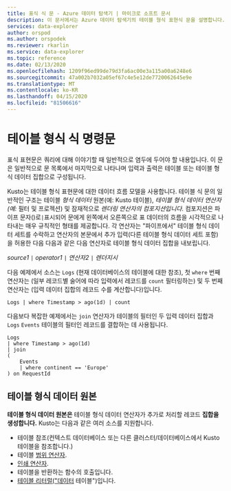 ```yaml
---
title: 표식 식 문 - Azure 데이터 탐색기 | 마이크로 소프트 문서
description: 이 문서에서는 Azure 데이터 탐색기의 테이블 형식 표현식 문을 설명합니다.
services: data-explorer
author: orspod
ms.author: orspodek
ms.reviewer: rkarlin
ms.service: data-explorer
ms.topic: reference
ms.date: 02/13/2020
ms.openlocfilehash: 1209f96ed99de79d3fa6ac00e3a115a00a6248e6
ms.sourcegitcommit: 47a002b7032a05ef67c4e5e12de7720062645e9e
ms.translationtype: MT
ms.contentlocale: ko-KR
ms.lasthandoff: 04/15/2020
ms.locfileid: "81506616"
---
```

# <a name="tabular-expression-statements"></a>테이블 형식 식 명령문

표식 표현문은 쿼리에 대해 이야기할 때 일반적으로 염두에 두어야 할 내용입니다. 이 문은 일반적으로 문 목록에서 마지막으로 나타나며 입력과 출력은 테이블 또는 테이블 형식 데이터 집합으로 구성됩니다.

Kusto는 테이블 형식 표현문에 대한 데이터 흐름 모델을 사용합니다. 테이블 식 문의 일반적인 구조는 테이블 *형식 데이터* 원본(예: Kusto 테이블), *테이블 형식 데이터 연산자(예:* 필터 및 프로젝션) 및 잠재적으로 *렌더링 연산자의 컴포지션입니다.* 컴포지션은 파이프 문자()로`|`표시되어 문에게 왼쪽에서 오른쪽으로 표 데이터의 흐름을 시각적으로 나타내는 매우 규칙적인 형태를 제공합니다.
각 연산자는 "파이프에서" 테이블 형식 데이터 세트를 수락하고 연산자의 본문에서 추가 입력(다른 테이블 형식 데이터 세트 포함)을 허용한 다음 다음과 같은 다음 연산자로 테이블 형식 데이터 집합을 내보립니다.   

*source1* `|` *operator1* `|` *연산자2* `|` *렌더지시*

다음 예제에서 소스는 `Logs` (현재 데이터베이스의 테이블에 대한 참조), 첫 `where` 번째 연산자는 (일부 레코드별 술어에 따라 입력에서 레코드를 `count` 필터링하는) 및 두 번째 연산자는 (입력 데이터 집합의 레코드 수를 계산합니다)입니다.

```kusto
Logs | where Timestamp > ago(1d) | count
```

다음보다 복잡한 예제에서는 `join` 연산자가 테이블의 필터인 두 입력 데이터 집합과 `Logs` `Events` 테이블의 필터인 레코드를 결합하는 데 사용됩니다.

```kusto
Logs 
| where Timestamp > ago(1d) 
| join 
(
    Events 
    | where continent == 'Europe'
) on RequestId 
```

## <a name="tabular-data-sources"></a>테이블 형식 데이터 원본

**테이블 형식 데이터 원본은** 테이블 형식 데이터 연산자가 추가로 처리할 레코드 **집합을 생성합니다.** Kusto는 다음과 같은 여러 소스를 지원합니다.

* 테이블 참조(컨텍스트 데이터베이스 또는 다른 클러스터/데이터베이스에서 Kusto 테이블을 참조합니다.)
* 테이블 [범위 연산자](rangeoperator.md).
* [인쇄 연산자](printoperator.md).
* 테이블을 반환하는 함수의 호출입니다.
* [테이블 리터럴("데이터](datatableoperator.md) 테이블")입니다.